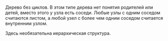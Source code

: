 
Дерево без циклов. 
В этом типе дерева нет понятия родителей или детей, вместо этого у узла есть соседи. Любые узлы с одним соседом считаются листом, а любой узел с более чем одним соседом считается внутренним узлом.

Здесь необязательна иерархическая структура.